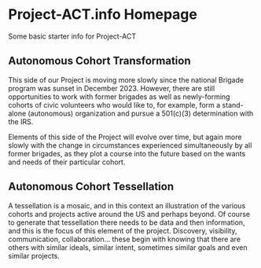 <!--
 Copyright (C) 2024 Project-ACT
 
 This file is part of project-act.github.io.
 
 project-act.github.io is free software: you can redistribute it and/or modify
 it under the terms of the GNU General Public License as published by
 the Free Software Foundation, either version 3 of the License, or
 (at your option) any later version.
 
 project-act.github.io is distributed in the hope that it will be useful,
 but WITHOUT ANY WARRANTY; without even the implied warranty of
 MERCHANTABILITY or FITNESS FOR A PARTICULAR PURPOSE.  See the
 GNU General Public License for more details.
 
 You should have received a copy of the GNU General Public License
 along with project-act.github.io.  If not, see <https://www.gnu.org/licenses/>.
-->
# Project-ACT.info Homepage

Some basic starter info for Project-ACT

## Autonomous Cohort Transformation

This side of our Project is moving more slowly since the national Brigade program was sunset in December 2023. However, there are still opportunities to work with former brigades as well as newly-forming cohorts of civic volunteers who would like to, for example, form a stand-alone (autonomous) organization and pursue a 501(c)(3) determination with the IRS.

Elements of this side of the Project will evolve over time, but again more slowly with the change in circumstances experienced simultaneously by all former brigades, as they plot a course into the future based on the wants and needs of their particular cohort.

## Autonomous Cohort Tessellation

A tessellation is a mosaic, and in this context an illustration of the various cohorts and projects active around the US and perhaps beyond. Of course to generate that tessellation there needs to be data and then information, and this is the focus of this element of the project. Discovery, visibility, communication, collaboration… these begin with knowing that there are others with similar ideals, similar intent, sometimes similar goals and even similar projects.
